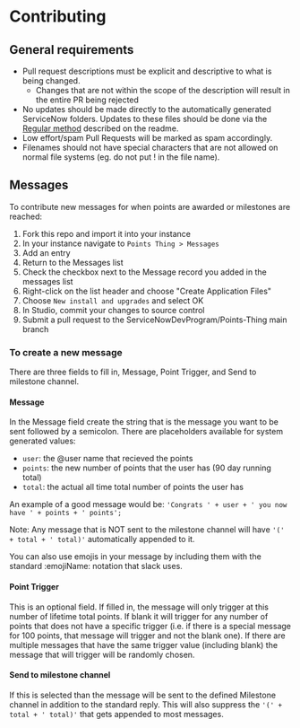 # Contributing

## General requirements

- Pull request descriptions must be explicit and descriptive to what is being changed.
  - Changes that are not within the scope of the description will result in the entire PR being rejected
- No updates should be made directly to the automatically generated ServiceNow folders. Updates to these files should be done via the [Regular method](README.md#manually) described on the readme.
- Low effort/spam Pull Requests will be marked as spam accordingly.
- Filenames should not have special characters that are not allowed on normal file systems (eg. do not put ! in the file name).


## Messages

To contribute new messages for when points are awarded or milestones are reached:
1. Fork this repo and import it into your instance
2. In your instance navigate to `Points Thing > Messages`
3. Add an entry
4. Return to the Messages list
5. Check the checkbox next to the Message record you added in the messages list
6. Right-click on the list header and choose "Create Application Files"
7. Choose `New install and upgrades` and select OK
8. In Studio, commit your changes to source control
9. Submit a pull request to the ServiceNowDevProgram/Points-Thing main branch

### To create a new message

There are three fields to fill in, Message, Point Trigger, and Send to milestone channel.

#### Message

In the Message field create the string that is the message you want to be sent followed by a semicolon. 
There are placeholders available for system generated values:

- `user`: the @user name that recieved the points
- `points`: the new number of points that the user has (90 day running total)
- `total`: the actual all time total number of points the user has

An example of a good message would be:
`'Congrats ' + user + ' you now have ' + points + ' points';`

Note: Any message that is NOT sent to the milestone channel will have `'(' + total + ' total)'` automatically appended to it.

You can also use emojis in your message by including them with the standard :emojiName: notation that slack uses. 


#### Point Trigger

This is an optional field. If filled in, the message will only trigger at this number of lifetime total points.
If blank it will trigger for any number of points that does not have a specific trigger (i.e. if there is a special message for 100 points, that message will trigger and not the blank one).
If there are multiple messages that have the same trigger value (including blank) the message that will trigger will be randomly chosen.

#### Send to milestone channel

If this is selected than the message will be sent to the defined Milestone channel in addition to the standard reply. This will also suppress the `'(' + total + ' total)'` that gets appended to most messages.

